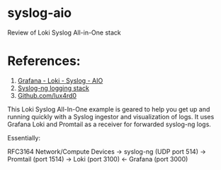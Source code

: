 # syslog-aio
Review of Loki Syslog All-in-One stack

# References:
1. [Grafana - Loki - Syslog - AIO](https://grafana.com/grafana/dashboards/13766-loki-syslog-aio-overview/)
2. [Syslog-ng logging stack](https://www.syslog-ng.com/community/b/blog/posts/grafana-loki-syslog-ng-jump-starting-a-new-logging-stack)
3. [Github.com/lux4rd0](https://github.com/lux4rd0/grafana-loki-syslog-aio)


This Loki Syslog All-In-One example is geared to help you get up and running quickly with a Syslog ingestor and visualization of logs. 
It uses Grafana Loki and Promtail as a receiver for forwarded syslog-ng logs.

Essentially:

RFC3164 Network/Compute Devices -> syslog-ng (UDP port 514) -> Promtail (port 1514) -> Loki (port 3100) <- Grafana (port 3000)
